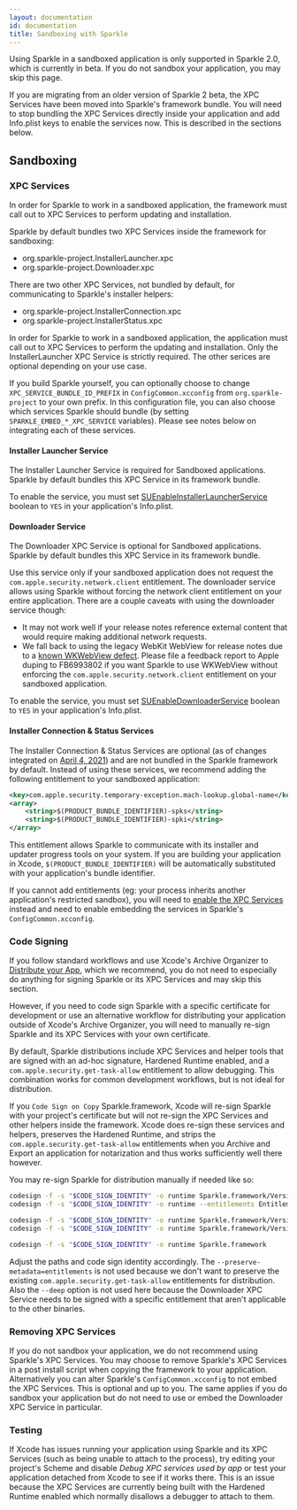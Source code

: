 ```yaml
---
layout: documentation
id: documentation
title: Sandboxing with Sparkle
---
```


Using Sparkle in a sandboxed application is only supported in Sparkle 2.0, which is currently in beta. If you do not sandbox your application, you may skip this page.

If you are migrating from an older version of Sparkle 2 beta, the XPC Services have been moved into Sparkle's framework bundle. You will need to stop bundling the XPC Services directly inside your application and add Info.plist keys to enable the services now. This is described in the sections below.

## Sandboxing

### XPC Services

In order for Sparkle to work in a sandboxed application, the framework must call out to XPC Services to perform updating and installation.

Sparkle by default bundles two XPC Services inside the framework for sandboxing:

* org.sparkle-project.InstallerLauncher.xpc
* org.sparkle-project.Downloader.xpc

There are two other XPC Services, not bundled by default, for communicating to Sparkle's installer helpers:

* org.sparkle-project.InstallerConnection.xpc
* org.sparkle-project.InstallerStatus.xpc

In order for Sparkle to work in a sandboxed application, the application must call out to XPC Services to perform the updating and installation. Only the InstallerLauncher XPC Service is strictly required. The other serices are optional depending on your use case.

If you build Sparkle yourself, you can optionally choose to change `XPC_SERVICE_BUNDLE_ID_PREFIX` in `ConfigCommon.xcconfig` from `org.sparkle-project` to your own prefix. In this configuration file, you can also choose which services Sparkle should bundle (by setting `SPARKLE_EMBED_*_XPC_SERVICE` variables). Please see notes below on integrating each of these services.

#### Installer Launcher Service

The Installer Launcher Service is required for Sandboxed applications. Sparkle by default bundles this XPC Service in its framework bundle.

To enable the service, you must set [SUEnableInstallerLauncherService](/documentation/customization#sandboxing-settings) boolean to `YES` in your application's Info.plist.

#### Downloader Service

The Downloader XPC Service is optional for Sandboxed applications. Sparkle by default bundles this XPC Service in its framework bundle.

Use this service only if your sandboxed application does not request the `com.apple.security.network.client` entitlement. The downloader service allows using Sparkle without forcing the network client entitlement on your entire application. There are a couple caveats with using the downloader service though:

* It may not work well if your release notes reference external content that would require making additional network requests.
* We fall back to using the legacy WebKit WebView for release notes due to a [known WKWebView defect](https://github.com/feedback-assistant/reports/issues/1). Please file a feedback report to Apple duping to FB6993802 if you want Sparkle to use WKWebView without enforcing the `com.apple.security.network.client` entitlement on your sandboxed application.

To enable the service, you must set [SUEnableDownloaderService](/documentation/customization#sandboxing-settings) boolean to `YES` in your application's Info.plist.

#### Installer Connection & Status Services

The Installer Connection & Status Services are optional (as of changes integrated on [April 4, 2021](https://github.com/sparkle-project/Sparkle/pull/1812)) and are not bundled in the Sparkle framework by default. Instead of using these services, we recommend adding the following entitlement to your sandboxed application:

```xml
<key>com.apple.security.temporary-exception.mach-lookup.global-name</key>
<array>
    <string>$(PRODUCT_BUNDLE_IDENTIFIER)-spks</string>
    <string>$(PRODUCT_BUNDLE_IDENTIFIER)-spki</string>
</array>
```

This entitlement allows Sparkle to communicate with its installer and updater progress tools on your system. If you are building your application in Xcode, `$(PRODUCT_BUNDLE_IDENTIFIER)` will be automatically substituted with your application's bundle identifier.

If you cannot add entitlements (eg: your process inherits another application's restricted sandbox), you will need to [enable the XPC Services](/documentation/customization#sandboxing-settings) instead and need to enable embedding the services in Sparkle's `ConfigCommon.xcconfig`.

### Code Signing

If you follow standard workflows and use Xcode's Archive Organizer to [Distribute your App](/documentation#4-distributing-your-app), which we recommend, you do not need to especially do anything for signing Sparkle or its XPC Services and may skip this section.

However, if you need to code sign Sparkle with a specific certificate for development or use an alternative workflow for distributing your application outside of Xcode's Archive Organizer, you will need to manually re-sign Sparkle and its XPC Services with your own certificate.

By default, Sparkle distributions include XPC Services and helper tools that are signed with an ad-hoc signature, Hardened Runtime enabled, and a `com.apple.security.get-task-allow` entitlement to allow debugging. This combination works for common development workflows, but is not ideal for distribution.

If you `Code Sign on Copy` Sparkle.framework, Xcode will re-sign Sparkle with your project's certificate but will not re-sign the XPC Services and other helpers inside the framework. Xcode does re-sign these services and helpers, preserves the Hardened Runtime, and strips the `com.apple.security.get-task-allow` entitlements when you Archive and Export an application for notarization and thus works sufficiently well there however.

You may re-sign Sparkle for distribution manually if needed like so:

```sh
codesign -f -s "$CODE_SIGN_IDENTITY" -o runtime Sparkle.framework/Versions/B/XPCServices/org.sparkle-project.InstallerLauncher.xpc
codesign -f -s "$CODE_SIGN_IDENTITY" -o runtime --entitlements Entitlements/org.sparkle-project.Downloader.entitlements Sparkle.framework/Versions/B/XPCServices/org.sparkle-project.Downloader.xpc

codesign -f -s "$CODE_SIGN_IDENTITY" -o runtime Sparkle.framework/Versions/B/Autoupdate
codesign -f -s "$CODE_SIGN_IDENTITY" -o runtime Sparkle.framework/Versions/B/Updater.app

codesign -f -s "$CODE_SIGN_IDENTITY" -o runtime Sparkle.framework
```

Adjust the paths and code sign identity accordingly. The `--preserve-metadata=entitlements` is not used because we don't want to preserve the existing `com.apple.security.get-task-allow` entitlements for distribution. Also the `--deep` option is not used here because the Downloader XPC Service needs to be signed with a specific entitlement that aren't applicable to the other binaries.

### Removing XPC Services

If you do not sandbox your application, we do not recommend using Sparkle's XPC Services. You may choose to remove Sparkle's XPC Services in a post install script when copying the framework to your application. Alternatively you can alter Sparkle's `ConfigCommon.xcconfig` to not embed the XPC Services. This is optional and up to you. The same applies if you do sandbox your application but do not need to use or embed the Downloader XPC Service in particular.

### Testing

If Xcode has issues running your application using Sparkle and its XPC Services (such as being unable to attach to the process), try editing your project's Scheme and disable *Debug XPC services used by app* or test your application detached from Xcode to see if it works there. This is an issue because the XPC Services are currently being built with the Hardened Runtime enabled which normally disallows a debugger to attach to them.
